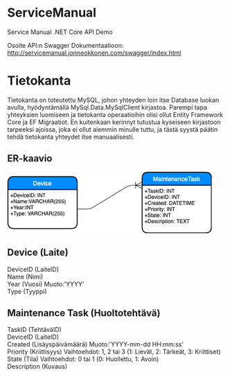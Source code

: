 # ServiceManual
Service Manual .NET Core API Demo

Osoite API:n Swagger Dokumentaatioon:  
http://servicemanual.jonneokkonen.com/swagger/index.html

# Tietokanta

Tietokanta on toteutettu MySQL, johon yhteyden loin itse Database luokan avulla, hyödyntämällä MySql.Data.MySqlClient kirjastoa. Parempi tapa yhteyksien luomiseen ja tietokanta operaatioihin olisi ollut Entity Framework Core ja EF Migraatiot. En kuitenkaan kerinnyt tutustua kyseiseen kirjastoon tarpeeksi ajoissa, joka ei ollut aiemmin minulle tuttu, ja tästä syystä päätin tehdä tietokanta yhteydet itse manuaalisesti.

## ER-kaavio
![](doc/ServiceManual_ER_kaavio.png)

## Device (Laite)
DeviceID (LaiteID)  
Name (Nimi)  
Year (Vuosi) Muoto:'YYYY'  
Type (Tyyppi) 

## Maintenance Task (Huoltotehtävä)
TaskID (TehtäväID)  
DeviceID (LaiteID)  
Created (Lisäyspäivämäärä) Muoto:'YYYY-mm-dd HH:mm:ss'  
Priority (Kriittisyys) Vaihtoehdot: 1, 2 tai 3 (1: Lievät, 2: Tärkeät, 3: Kriittiset)  
State (Tila) Vaihtoehdot: 0 tai 1 (0: Huollettu, 1: Avoin)  
Description (Kuvaus)